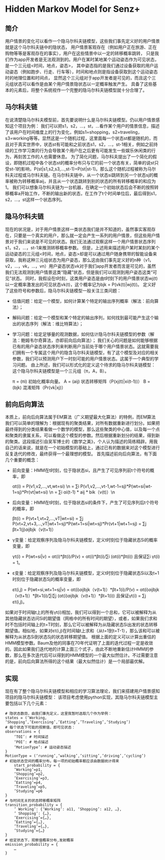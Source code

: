 Hidden Markov Model for Senz+
===

简介
---
用户情景的变化可以看作一个隐马尔科夫链模型，这些我们事先定义好的用户情景就是这个马尔科夫链中的隐状态，
用户情景客观存在（例如用户正在旅游、正在购物等等是客观存在的事实），用户在这些情景中以一定的转移概率跳转，
只是我们作为app开发者是无法观测到的。用户在某时某地某个运动姿态作为可见状态，是一个三元组<时间，地点，姿态>，
其中姿态指的是我们通过设备获取的用户运动姿态（例如跑步、行走、行车等），时间和地点则是指设备获取到这个运动姿态时的地理位置和时间点，
显然这个三元组对于app开发者是可见的，而且这个三元组状态可以看作是由某个用户情景隐状态以一定概率触发产生。
具备了这些基本的元素后，将整个系统视作一个完整的隐马尔科夫链模型就十分合理了。

马尔科夫链
---
在说清楚隐马尔科夫模型前，首先要说明什么是马尔科夫链模型。仍以用户情景感知这个项目为例：
我们可以把s1，s2，…，st，…看作某个用户的情景信息，描述了该用户在时间维度上的行为变化，例如s1=shopping，s2=traveling，s3=working等等。显然这是一个随机过程，这里面每一个状态st都是随机的，而且对于真实世界中，状态st有可能和之前状态s1，s2，…，st-1相关，例如之前持续的工作学习类的行为会导致某个用户在之后更有可能发生一些娱乐休闲类的行为，再刻苦工作的人也需要休息。
为了简化问题，马尔科夫提出了一个简化的假设，即随机过程中各个状态st的概率分布只与它的前一个状态有关，简单的说st只受st-1的影响，P(st|s1,s2,s3,…,st-1)=P(st|st-1)。那么这个随机过程被称为马尔科夫过程或马尔科夫链。在马尔科夫链中，从一个状态si跳转到另一个状态sj的概率被称为转移概率aij，并且从一个状态跳转到别的状态的所有转移概率的和应为1。
我们可以想象马尔科夫链为一台机器，在确定一个初始状态后会不断的按照转移概率a开始工作，不断的输出新的状态，在工作了t个时间单位后，最后得到s1，s2，…，st这样一个状态序列。

隐马尔科夫链
---
现在的状况是，对于用户情景这样一类状态我们是并不知道的，虽然事实客观存在，只要是一个真实的用户，那么就一定会产生一系列的用户情景，但这些用户情景对于我们来说是不可见的状态。我们无法通过观察这样一个用户情景状态序列s1，s2，…，st-1来推测转移概率参数。
但是，上述用来描述用户某时某刻的某个运动姿态的三元组<时间，地点，姿态>却是可以通过用户随身携带的智能设备来获取，我称这种三元组状态为用户姿态，那么这由我们事先定义好的n种（v1，v2，…，vk，…，vn）用户姿态状态vk对于我们app开发者而言是可见的，虽然我们无法观测到用户情景这类“隐藏”状态，但是我们可以观测到用户姿态这类“可见”状态。
同时，我假设在t时刻，这类用户姿态是由t时刻下的用户情景状态wj(t)以一定概率激发出的可见状态vk(t)，这个概率记为bjk = P(vk(t)|wj(t))。
定义好了这些符号和参数后，隐马尔科夫链模型一般关注三类问题：
- 估值问题：给定一个模型，如何计算某个特定的输出序列概率（解法：前向算法）；
- 解码问题：给定一个模型和某个特定的输出序列，如何找到最可能产生这个输出的状态序列（解法：维比特算法）；
- 学习问题：给定足够量的观测数据，如何估计隐马尔科夫链模型的参数（解法：鲍姆韦尔奇算法，亦即前向后向算法）；
我们关心的问题是如何能够根据已有的用户姿态状态序列来判断用户当前处于哪个用户情景状态。这就需要我们拥有一个专属这个用户的隐含马尔科夫链模型，有了这个模型及对应的相关参数，我们可以预测用户下一时刻可能的用户情景状态。这属于一个典型的学习问题。
由上所述，我们可以形式化的定义这个待求的隐马尔科夫链模型：
这个隐马尔科夫链模型是一个三元组（π，A，B）。

    π = (πi) 初始化概率向量。
    A = (aij) 状态转移矩阵（P(xj(t)|xi(t-1))）
    B = (bjk) 混淆矩阵（Pr(vk|xj)）

前向后向算法
---
本质上，前向后向算法属于EM算法（广义期望最大化算法）的特例，而EM算法我们可以简单的理解为：根据现有的聚类结果，对所有数据重新进行划分。如果把最终得到的分类结果看做一个数学的模型，那么这些聚类的中心值，以及每一个点和聚类的隶属关系，可以看做这个模型的参数。然后根据重新划分的结果，得到新的聚类。这段描述引自吴军博士的《数学之美》，个人认为描述的简练精辟。用我自己的话来说，就是在一个初始模型的基础上，通过已有的数据来对这个模型进行反复迭代的修改，最终获得一个最理想的模型。
首先描述前向后向算法，有下面几个重要的概念：
- 前向变量：HMM在t时刻，位于隐状态si，且产生了可见序列前t个符号的概率，即

    αt(i) = P(v1,v2,…,vt,wt=si) \n
          = ∑i P(v1,v2,…,vt-1,wt-1=sj)*P(wt=si|wt-1=sj)*Pr(vt|wt=si) \n
          = ∑i αi(t-1) * aij * bik（v(t)）\n

- 后向变量：HMM在t时刻，位于隐状态si的条件下，产生了可见序列后t个符号的概率，即

    βt(i) = P(vt+1,vt+2,…,vT|wt=si)
          = ∑j P(vt+2,vt+3,…,vT|wt+1=sj)*P(wt+1=si|wt=sj)*Pr(vt+1|wt+1=sj)
          = ∑j βt+1(j)*aij*bjk（v(t+1)）

- γ变量：给定观察序列及隐马尔科夫链模型，定义t时刻位于隐藏状态Si的概率变量，即

    γt(i) = P(wt=si|v)
          = αt(i)*βt(i)/P(v)
          = αt(i)*βt(i)/∑i (αt(i)*βt(i))
    且保证∑i γt(i) = 1。

- ε变量：给定观察序列及隐马尔科夫链模型，定义t时刻位于隐藏状态Si以及t+1时刻位于隐藏状态Sj的概率变量，即

    εt(i,j) = P(wt=si,wt+1=sj|v)
            = αt(i)*aij*bjk（v(t+1)）*βt+1(i)/P(v)
            = αt(i)*aij*bjk（v(t+1)）*βt+1(i)/∑i∑j (αt(i)*aij*bjk（v(t+1)）*βt+1(i))
    且保证γt(i) = ∑j εt(i,j)。

如果对于时间轴t上的所有γt(i)相加，我们可以得到一个总和，它可以被解释为从其他隐藏状态访问Si的期望值（网格中的所有时间的期望），或者，如果我们求和时不包括时间轴上的t=T时刻，那么它可以被解释为从隐藏状态Si出发的状态转移期望值。相似地，如果对εt(i,j)在时间轴t上求和（从t=1到t=T-1），那么该和可以被解释为从状态Si到状态Sj的状态转移期望值。
根据上面的定义可以计算出重估的HMM模型参数。Baum及他的同事在70年代证明了上面的迭代过程一定是收敛的。因此如果我们迭代地的计算上面三个式子，由此不断地重新估计HMM的参数，那么在多次迭代后可以得到的HMM模型的一个最大似然估计。不过需要注意的是，前向后向算法所得的这个结果（最大似然估计）是一个局部最优解。

实现
---
现在有了整个隐马尔科夫链模型和相应的学习算法理论，我们来搭建用户情景感知项目的隐马尔科夫链模型：
该项目考虑使用python实现，其隐马尔科夫链模型主要包括以下几个元素：

    # 隐状态数目，由我们事先定义，这里我暂时选取几个作为举例：
    states = (‘Working, ‘Shopping’,’Exercising’,’Eatting’,’Traveling’,’Studying’)
    # 每个状态下可能的观察值，即可见状态：
    observations = {
        ‘TOI’: # 时间描述
        ‘POI’: # 地点描述
        ‘MotionType’: # 运动姿态描述
    }
    MotionType = (‘running’,’walking’,’sitting’,’driving’,’cycling’)
    # 初始状态空间的概率分布，每一项的初始概率都应该由数据统计得来
        start_probability = {
        ‘Working’=p1,
        ‘Shopping’=p2,
        ’Exercising’=p3,
        ’Eatting’=p4,
        ’Traveling’=p5,
        ’Studying’=p6
    }
    # 与时间无关的状态转移概率矩阵
    transition_probability = {
        ’ Working’: {‘Working’: a11, ‘Shopping’: a12, …},
        ’ Shopping’: {…},
        ’Exercising’={…},
        ’Eatting’={…},
        ’Traveling’={…},
        ’Studying’={…}
    }
    # 给定状态下，观察值概率分布,发射概率
    emission_probability = {
        …
    }
